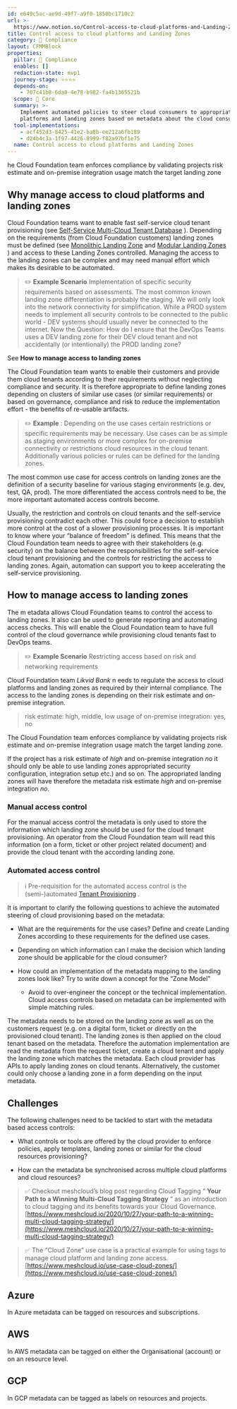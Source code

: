 ```yaml
---
id: e649c5ac-ae9d-49f7-a9f0-1850bc1710c2
url: >-
  https://www.notion.so/Control-access-to-cloud-platforms-and-Landing-Zones-e649c5acae9d49f7a9f01850bc1710c2
title: Control access to cloud platforms and Landing Zones
category: 🔖 Compliance
layout: CFMMBlock
properties:
  pillar: 🔖 Compliance
  enables: []
  redaction-state: mvp1
  journey-stage: ⭐️⭐️⭐️⭐️
  depends-on:
    - 707c41b8-6da0-4e78-b982-fa4b1365521b
  scope: 🏢 Core
  summary: >-
    Implement automated policies to steer cloud consumers to appropriate cloud
    platforms and landing zones based on metadata about the cloud consumer.
  tool-implementations:
    - acf452d3-8425-41e2-ba8b-ee212a6fb189
    - d24b4c3a-1f97-4426-8999-f82a97bf1e75
  name: Control access to cloud platforms and Landing Zones
---
```


he Cloud Foundation team enforces compliance by validating projects risk estimate and on-premise integration usage match the target landing zone

## Why manage access to cloud platforms and landing zones

Cloud Foundation teams want to enable fast self-service cloud tenant provisioning (see [Self-Service Multi-Cloud Tenant Database](/maturity-model/tenant-management/self-service-multi-cloud-tenant-database.md) ). Depending on the requirements (from Cloud Foundation customers) landing zones must be defined (see [Monolithic Landing Zone](/maturity-model/tenant-management/monolithic-landing-zone.md) and [Modular Landing Zones](/maturity-model/tenant-management/modular-landing-zones.md) ) and access to these Landing Zones controlled. Managing the access to the landing zones can be complex and may need manual effort which makes its desirable to be automated.

> ✏️ **Example Scenario** Implementation of specific security requirements based on assessments. 
The most common known landing zone differentiation is probably the staging. We will only look into the network connectivity for simplification. While a PROD system needs to implement all security controls to be connected to the public world - DEV systems should usually never be connected to the internet.
Now the Question: How do I ensure that the DevOps Teams uses a DEV landing zone for their DEV cloud tenant and not accidentally (or intentionally) the PROD landing zone?

See **How to manage access to landing zones**



The Cloud Foundation team wants to enable their customers and provide them cloud tenants according to their requirements without neglecting compliance and security. It is therefore appropriate to define landing zones depending on clusters of similar use cases (or similar requirements) or based on governance, compliance and risk to reduce the implementation effort - the benefits of re-usable artifacts.

> ✏️ **Example** :
Depending on the use cases certain restrictions or specific requirements may be necessary. 
Use cases can be as simple as staging environments or more complex for on-premise connectivity or restrictions cloud resources in the cloud tenant. Additionally various policies or rules can be defined for the landing zones.

The most common use case for access controls on landing zones are the definition of a security baseline for various staging environments (e.g. dev, test, QA, prod). The more differentiated the access controls need to be, the more important automated access controls become.

Usually, the restriction and controls on cloud tenants and the self-service provisioning contradict each other. This could force a decision to establish more control at the cost of a slower provisioning processes. It is important to know where your “balance of freedom” is defined. This means that the Cloud Foundation team needs to agree with their stakeholders (e.g. security) on the balance between the responsibilities for the self-service cloud tenant provisioning and the controls for restricting the access to landing zones. Again, automation can support you to keep accelerating the self-service provisioning.

## How to manage access to landing zones

The m etadata allows Cloud Foundation teams to control the access to landing zones. It also can be used to generate reporting and automating access checks. This will enable the Cloud Foundation team to have full control of the cloud governance while provisioning cloud tenants fast to DevOps teams.

> ✏️ **Example Scenario** Restricting access based on risk and networking requirements

Cloud Foundation team *Likvid Bank*  n eeds to regulate the access to cloud platforms and landing zones as required by their internal compliance.
The access to the landing zones is depending on their risk estimate and on-premise integration.
> risk estimate: high, middle, low
> usage of on-premise integration: yes, no

The Cloud Foundation team enforces compliance by validating projects risk estimate and on-premise integration usage match the target landing zone.

If the project has a risk estimate of *high* and on-premise integration *no* it should only be able to use landing zones appropriated security configuration, integration setup etc.) and so on. The appropriated landing zones will have therefore the metadata risk estimate *high* and on-premise integration *no.*

### Manual access control

For the manual access control the metadata is only used to store the information which landing zone should be used for the cloud tenant provisioning. An operator from the Cloud Foundation team will read this information (on a form, ticket or other project related document) and provide the cloud tenant with the according landing zone.

### Automated access control

> ℹ️ Pre-requisition for the automated access control is the (semi-)automated [Tenant Provisioning](/maturity-model/tenant-management/tenant-provisioning.md) .

It is important to clarify the following questions to achieve the automated steering of cloud provisioning based on the metadata:

- What are the requirements for the use cases? Define and create Landing Zones according to these requirements for the defined use cases.

- Depending on which information can I make the decision which landing zone should be applicable for the cloud consumer?

- How could an implementation of the metadata mapping to the landing zones look like? Try to write down a concept for the “Zone Model”

    - Avoid to over-engineer the concept or the technical implementation. Cloud access controls based on metadata can be implemented with simple matching rules.

The metadata needs to be stored on the landing zone as well as on the customers request (e.g. on a digital form, ticket or directly on the provisioned cloud tenant). The landing zones is then applied on the cloud tenant based on the metadata. Therefore the automation implementation are read the metadata from the request ticket, create a cloud tenant and apply the landing zone which matches the metadata. Each cloud provider has APIs to apply landing zones on cloud tenants. Alternatively, the customer could only choose a landing zone in a form depending on the input metadata.

## Challenges

The following challenges need to be tackled to start with the metadata based access controls:

- What controls or tools are offered by the cloud provider to enforce policies, apply templates, landing zones or similar for the cloud resources provisioning?

- How can the metadata be synchronised across multiple cloud platforms and cloud resources?



> ✅ Checkout meshcloud’s blog post regarding Cloud Tagging “ **Your Path to a Winning Multi-Cloud Tagging Strategy** ” as an introduction to cloud tagging and its benefits towards your Cloud Governance. [https://www.meshcloud.io/2020/10/27/your-path-to-a-winning-multi-cloud-tagging-strategy/](https://www.meshcloud.io/2020/10/27/your-path-to-a-winning-multi-cloud-tagging-strategy/) 

> ✅ The “Cloud Zone” use case is a practical example for using tags to manage cloud platform and landing zone access. [https://www.meshcloud.io/use-case-cloud-zones/](https://www.meshcloud.io/use-case-cloud-zones/)

## Azure

In Azure metadata can be tagged on resources and subscriptions.

## AWS

In AWS metadata can be tagged on either the Organisational (account) or on an resource level.

## GCP

In GCP metadata can be tagged as labels on resources and projects.